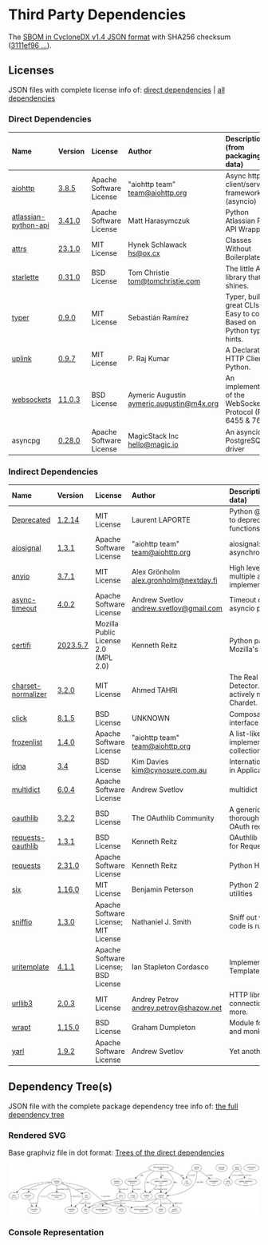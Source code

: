# Third Party Dependencies

<!--[[[fill sbom_sha256()]]]-->
The [SBOM in CycloneDX v1.4 JSON format](https://git.sr.ht/~sthagen/aikasilta/blob/default/etc/sbom/cdx.json) with SHA256 checksum ([3111ef96 ...](https://git.sr.ht/~sthagen/aikasilta/blob/default/etc/sbom/cdx.json.sha256 "sha256:3111ef969e7301a66ccbf2406024e1a6035734a6f37e74ff2b0448da37e9ab0b")).
<!--[[[end]]] (checksum: 5c81e0e679a0eccaba6d2376b63b9652)-->
## Licenses 

JSON files with complete license info of: [direct dependencies](direct-dependency-licenses.json) | [all dependencies](all-dependency-licenses.json)

### Direct Dependencies

<!--[[[fill direct_dependencies_table()]]]-->
| Name                                                                          | Version                                                         | License                 | Author                                      | Description (from packaging data)                                  |
|:------------------------------------------------------------------------------|:----------------------------------------------------------------|:------------------------|:--------------------------------------------|:-------------------------------------------------------------------|
| [aiohttp](https://github.com/aio-libs/aiohttp)                                | [3.8.5](https://pypi.org/project/aiohttp/3.8.5/)                | Apache Software License | "aiohttp team" <team@aiohttp.org>           | Async http client/server framework (asyncio)                       |
| [atlassian-python-api](https://github.com/atlassian-api/atlassian-python-api) | [3.41.0](https://pypi.org/project/atlassian-python-api/3.41.0/) | Apache Software License | Matt Harasymczuk                            | Python Atlassian REST API Wrapper                                  |
| [attrs](https://www.attrs.org/en/stable/changelog.html)                       | [23.1.0](https://pypi.org/project/attrs/23.1.0/)                | MIT License             | Hynek Schlawack <hs@ox.cx>                  | Classes Without Boilerplate                                        |
| [starlette](https://github.com/encode/starlette)                              | [0.31.0](https://pypi.org/project/starlette/0.31.0/)            | BSD License             | Tom Christie <tom@tomchristie.com>          | The little ASGI library that shines.                               |
| [typer](https://github.com/tiangolo/typer)                                    | [0.9.0](https://pypi.org/project/typer/0.9.0/)                  | MIT License             | Sebastián Ramírez                           | Typer, build great CLIs. Easy to code. Based on Python type hints. |
| [uplink](https://uplink.readthedocs.io/)                                      | [0.9.7](https://pypi.org/project/uplink/0.9.7/)                 | MIT License             | P. Raj Kumar                                | A Declarative HTTP Client for Python.                              |
| [websockets](https://github.com/aaugustin/websockets)                         | [11.0.3](https://pypi.org/project/websockets/11.0.3/)           | BSD License             | Aymeric Augustin <aymeric.augustin@m4x.org> | An implementation of the WebSocket Protocol (RFC 6455 & 7692)      |
| asyncpg                                                                       | [0.28.0](https://pypi.org/project/asyncpg/0.28.0/)              | Apache Software License | MagicStack Inc <hello@magic.io>             | An asyncio PostgreSQL driver                                       |
<!--[[[end]]] (checksum: f1ecf6cf3d5df3b9c2e16dfd75d73b0c)-->

### Indirect Dependencies

<!--[[[fill indirect_dependencies_table()]]]-->
| Name                                                                | Version                                                     | License                              | Author                                    | Description (from packaging data)                                                                       |
|:--------------------------------------------------------------------|:------------------------------------------------------------|:-------------------------------------|:------------------------------------------|:--------------------------------------------------------------------------------------------------------|
| [Deprecated](https://github.com/tantale/deprecated)                 | [1.2.14](https://pypi.org/project/Deprecated/1.2.14/)       | MIT License                          | Laurent LAPORTE                           | Python @deprecated decorator to deprecate old python classes, functions or methods.                     |
| [aiosignal](https://github.com/aio-libs/aiosignal)                  | [1.3.1](https://pypi.org/project/aiosignal/1.3.1/)          | Apache Software License              | "aiohttp team" <team@aiohttp.org>         | aiosignal: a list of registered asynchronous callbacks                                                  |
| [anyio](https://anyio.readthedocs.io/en/stable/versionhistory.html) | [3.7.1](https://pypi.org/project/anyio/3.7.1/)              | MIT License                          | Alex Grönholm <alex.gronholm@nextday.fi>  | High level compatibility layer for multiple asynchronous event loop implementations                     |
| [async-timeout](https://github.com/aio-libs/async-timeout)          | [4.0.2](https://pypi.org/project/async-timeout/4.0.2/)      | Apache Software License              | Andrew Svetlov <andrew.svetlov@gmail.com> | Timeout context manager for asyncio programs                                                            |
| [certifi](https://github.com/certifi/python-certifi)                | [2023.5.7](https://pypi.org/project/certifi/2023.5.7/)      | Mozilla Public License 2.0 (MPL 2.0) | Kenneth Reitz                             | Python package for providing Mozilla's CA Bundle.                                                       |
| [charset-normalizer](https://github.com/Ousret/charset_normalizer)  | [3.2.0](https://pypi.org/project/charset-normalizer/3.2.0/) | MIT License                          | Ahmed TAHRI                               | The Real First Universal Charset Detector. Open, modern and actively maintained alternative to Chardet. |
| [click](https://palletsprojects.com/p/click/)                       | [8.1.5](https://pypi.org/project/click/8.1.5/)              | BSD License                          | UNKNOWN                                   | Composable command line interface toolkit                                                               |
| [frozenlist](https://github.com/aio-libs/frozenlist)                | [1.4.0](https://pypi.org/project/frozenlist/1.4.0/)         | Apache Software License              | "aiohttp team" <team@aiohttp.org>         | A list-like structure which implements collections.abc.MutableSequence                                  |
| [idna](https://github.com/kjd/idna)                                 | [3.4](https://pypi.org/project/idna/3.4/)                   | BSD License                          | Kim Davies <kim@cynosure.com.au>          | Internationalized Domain Names in Applications (IDNA)                                                   |
| [multidict](https://github.com/aio-libs/multidict)                  | [6.0.4](https://pypi.org/project/multidict/6.0.4/)          | Apache Software License              | Andrew Svetlov                            | multidict implementation                                                                                |
| [oauthlib](https://github.com/oauthlib/oauthlib)                    | [3.2.2](https://pypi.org/project/oauthlib/3.2.2/)           | BSD License                          | The OAuthlib Community                    | A generic, spec-compliant, thorough implementation of the OAuth request-signing logic                   |
| [requests-oauthlib](https://github.com/requests/requests-oauthlib)  | [1.3.1](https://pypi.org/project/requests-oauthlib/1.3.1/)  | BSD License                          | Kenneth Reitz                             | OAuthlib authentication support for Requests.                                                           |
| [requests](https://requests.readthedocs.io)                         | [2.31.0](https://pypi.org/project/requests/2.31.0/)         | Apache Software License              | Kenneth Reitz                             | Python HTTP for Humans.                                                                                 |
| [six](https://github.com/benjaminp/six)                             | [1.16.0](https://pypi.org/project/six/1.16.0/)              | MIT License                          | Benjamin Peterson                         | Python 2 and 3 compatibility utilities                                                                  |
| [sniffio](https://github.com/python-trio/sniffio)                   | [1.3.0](https://pypi.org/project/sniffio/1.3.0/)            | Apache Software License; MIT License | Nathaniel J. Smith                        | Sniff out which async library your code is running under                                                |
| [uritemplate](https://uritemplate.readthedocs.org)                  | [4.1.1](https://pypi.org/project/uritemplate/4.1.1/)        | Apache Software License; BSD License | Ian Stapleton Cordasco                    | Implementation of RFC 6570 URI Templates                                                                |
| [urllib3](https://github.com/urllib3/urllib3/blob/main/CHANGES.rst) | [2.0.3](https://pypi.org/project/urllib3/2.0.3/)            | MIT License                          | Andrey Petrov <andrey.petrov@shazow.net>  | HTTP library with thread-safe connection pooling, file post, and more.                                  |
| [wrapt](https://github.com/GrahamDumpleton/wrapt)                   | [1.15.0](https://pypi.org/project/wrapt/1.15.0/)            | BSD License                          | Graham Dumpleton                          | Module for decorators, wrappers and monkey patching.                                                    |
| [yarl](https://github.com/aio-libs/yarl/)                           | [1.9.2](https://pypi.org/project/yarl/1.9.2/)               | Apache Software License              | Andrew Svetlov                            | Yet another URL library                                                                                 |
<!--[[[end]]] (checksum: 88c41e2c8da3432f154aed3673874cc6)-->

## Dependency Tree(s)

JSON file with the complete package dependency tree info of: [the full dependency tree](package-dependency-tree.json)

### Rendered SVG

Base graphviz file in dot format: [Trees of the direct dependencies](package-dependency-tree.dot.txt)

<img src="./package-dependency-tree.svg" alt="Trees of the direct dependencies" title="Trees of the direct dependencies"/>

### Console Representation

<!--[[[fill dependency_tree_console_text()]]]-->
````console

````
<!--[[[end]]] (checksum: 3c785458cb78583f093698f578ae7d19)-->
